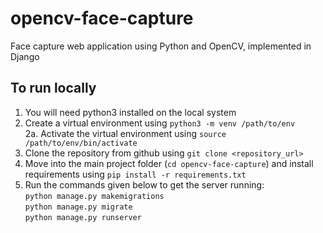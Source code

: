 # opencv-face-capture
Face capture web application using Python and OpenCV, implemented in Django

## To run locally
1. You will need python3 installed on the local system
2. Create a virtual environment using `python3 -m venv /path/to/env`  
  2a. Activate the virtual environment using `source /path/to/env/bin/activate`
3. Clone the repository from github using `git clone <repository_url>`
4. Move into the main project folder (`cd opencv-face-capture`) and install requirements using `pip install -r requirements.txt`
5. Run the commands given below to get the server running:  
  `python manage.py makemigrations`  
  `python manage.py migrate`  
  `python manage.py runserver`
